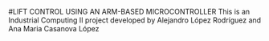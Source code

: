 #LIFT CONTROL USING AN ARM-BASED MICROCONTROLLER
This is an Industrial Computing II project developed by Alejandro López Rodríguez and Ana Maria Casanova López